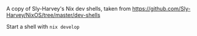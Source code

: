 A copy of Sly-Harvey's Nix dev shells, taken from https://github.com/Sly-Harvey/NixOS/tree/master/dev-shells

Start a shell with `nix develop`
